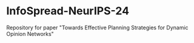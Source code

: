 # InfoSpread-NeurIPS-24
Repository for paper "Towards Effective Planning Strategies for Dynamic Opinion Networks"
